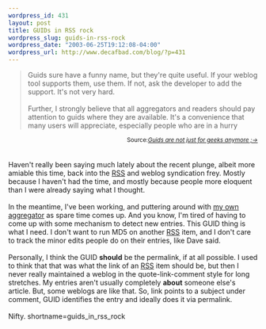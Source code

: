 ```yaml
--- 
wordpress_id: 431
layout: post
title: GUIDs in RSS rock
wordpress_slug: guids-in-rss-rock
wordpress_date: "2003-06-25T19:12:08-04:00"
wordpress_url: http://www.decafbad.com/blog/?p=431
---
```

<blockquote cite="http://backend.userland.com/permalinksNewsAggregators">Guids sure have a funny name, but they're quite useful. If your weblog tool supports them, use them. If not, ask the developer to add the support. It's not very hard.
<br /><br />
Further, I strongly believe that all aggregators and readers should pay attention to guids where they are available. It's a convenience that many users will appreciate, especially people who are in a hurry</blockquote>
<div class="credit" align="right"><small>Source:<cite><a href="http://backend.userland.com/permalinksNewsAggregators">Guids are not just for geeks anymore ;-></a></cite></small></div>
<br /><br />
Haven't really been saying much lately about the recent plunge, albeit more amiable this time, back
into the <a href="http://www.decafbad.com/twiki/bin/view/Main/RSS">RSS</a> and weblog syndication frey.  Mostly because I haven't had the time, and mostly because
people more eloquent than I were already saying what I thought.
<br /><br />
In the meantime, I've been working, and puttering around with 
<a href="http://www.decafbad.com/viewcvs.cgi/dbagg/" target="_top">my own aggregator</a> as spare time comes up.
And you know, I'm tired of having to come up with some mechanism to detect new entries.
This GUID thing is what I need.  I don't want to run MD5 on another <a href="http://www.decafbad.com/twiki/bin/view/Main/RSS">RSS</a> item, and I don't
care to track the minor edits people do on their entries, like Dave said.
<br /><br />
Personally, I think the GUID <strong>should</strong> be the permalink, if at all possible.  I used 
to think that that was what the link of an <a href="http://www.decafbad.com/twiki/bin/view/Main/RSS">RSS</a> item should be, but then I never really
maintained a weblog in the quote-link-comment style for long stretches.  My entries
aren't usually completely <strong>about</strong> someone else's article.  But, some weblogs are 
like that.  So, link points to a subject under comment, GUID identifies the entry and
ideally does it via permalink.
<br /><br />
Nifty.
<!--more-->
shortname=guids_in_rss_rock
